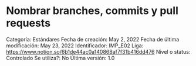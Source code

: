# Nombrar branches, commits y pull requests

Categoría: Estándares
Fecha de creación: May 2, 2022
Fecha de última modificación: May 23, 2022
Identificador: IMP_E02
Liga: https://www.notion.so/6b1de44ac0a140868af7f31b416dd476
Nivel o status: Controlado
Se utiliza?: No
Última versión: 1.0